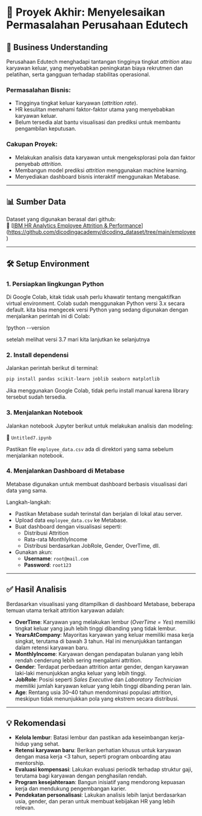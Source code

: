 
# 🧠 Proyek Akhir: Menyelesaikan Permasalahan Perusahaan Edutech

## 💼 Business Understanding

Perusahaan Edutech menghadapi tantangan tingginya tingkat *attrition* atau karyawan keluar, yang menyebabkan peningkatan biaya rekrutmen dan pelatihan, serta gangguan terhadap stabilitas operasional.

### Permasalahan Bisnis:
- Tingginya tingkat keluar karyawan (*attrition rate*).
- HR kesulitan memahami faktor-faktor utama yang menyebabkan karyawan keluar.
- Belum tersedia alat bantu visualisasi dan prediksi untuk membantu pengambilan keputusan.

### Cakupan Proyek:
- Melakukan analisis data karyawan untuk mengeksplorasi pola dan faktor penyebab *attrition*.
- Membangun model prediksi *attrition* menggunakan machine learning.
- Menyediakan dashboard bisnis interaktif menggunakan Metabase.

---

## 📊 Sumber Data

Dataset yang digunakan berasal dari github:  
🔗 [[IBM HR Analytics Employee Attrition & Performance](https://www.kaggle.com/datasets/pavansubhasht/ibm-hr-analytics-attrition-dataset)](https://github.com/dicodingacademy/dicoding_dataset/tree/main/employee)

---

## 🛠️ Setup Environment

### 1. Persiapkan lingkungan Python

Di Google Colab, kitak tidak usah perlu khawatir tentang mengaktifkan virtual environment. Colab sudah menggunakan Python versi 3.x secara default. kita bisa mengecek versi Python yang sedang digunakan dengan menjalankan perintah ini di Colab:

!python --version

setelah melihat versi 3.7 mari kita lanjutkan ke selanjutnya

### 2. Install dependensi

Jalankan perintah berikut di terminal:

```bash
pip install pandas scikit-learn joblib seaborn matplotlib
```

Jika menggunakan Google Colab, tidak perlu install manual karena library tersebut sudah tersedia.

### 3. Menjalankan Notebook

Jalankan notebook Jupyter berikut untuk melakukan analisis dan modeling:

📄 `Untitled7.ipynb`

Pastikan file `employee_data.csv` ada di direktori yang sama sebelum menjalankan notebook.

### 4. Menjalankan Dashboard di Metabase

Metabase digunakan untuk membuat dashboard berbasis visualisasi dari data yang sama.

Langkah-langkah:
- Pastikan Metabase sudah terinstal dan berjalan di lokal atau server.
- Upload data `employee_data.csv` ke Metabase.
- Buat dashboard dengan visualisasi seperti:
  - Distribusi Attrition
  - Rata-rata MonthlyIncome
  - Distribusi berdasarkan JobRole, Gender, OverTime, dll.
- Gunakan akun:
  - **Username**: `root@mail.com`
  - **Password**: `root123`

---

## ✅ Hasil Analisis

Berdasarkan visualisasi yang ditampilkan di dashboard Metabase, beberapa temuan utama terkait attrition karyawan adalah:

- **OverTime**: Karyawan yang melakukan lembur (*OverTime = Yes*) memiliki tingkat keluar yang jauh lebih tinggi dibanding yang tidak lembur.
- **YearsAtCompany**: Mayoritas karyawan yang keluar memiliki masa kerja singkat, terutama di bawah 3 tahun. Hal ini menunjukkan tantangan dalam retensi karyawan baru.
- **MonthlyIncome**: Karyawan dengan pendapatan bulanan yang lebih rendah cenderung lebih sering mengalami attrition.
- **Gender**: Terdapat perbedaan attrition antar gender, dengan karyawan laki-laki menunjukkan angka keluar yang lebih tinggi.
- **JobRole**: Posisi seperti *Sales Executive* dan *Laboratory Technician* memiliki jumlah karyawan keluar yang lebih tinggi dibanding peran lain.
- **Age**: Rentang usia 30–40 tahun mendominasi populasi attrition, meskipun tidak menunjukkan pola yang ekstrem secara distribusi.

---

## 💡 Rekomendasi

- **Kelola lembur**: Batasi lembur dan pastikan ada keseimbangan kerja-hidup yang sehat.
- **Retensi karyawan baru**: Berikan perhatian khusus untuk karyawan dengan masa kerja <3 tahun, seperti program onboarding atau mentorship.
- **Evaluasi kompensasi**: Lakukan evaluasi periodik terhadap struktur gaji, terutama bagi karyawan dengan penghasilan rendah.
- **Program kesejahteraan**: Bangun inisiatif yang mendorong kepuasan kerja dan mendukung pengembangan karier.
- **Pendekatan personalisasi**: Lakukan analisis lebih lanjut berdasarkan usia, gender, dan peran untuk membuat kebijakan HR yang lebih relevan.
